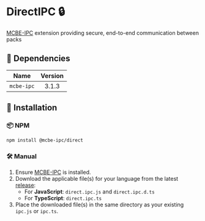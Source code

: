 # DirectIPC 🔒

[MCBE-IPC](https://github.com/OmniacDev/MCBE-IPC) extension providing secure, end-to-end communication between packs

## 🔗 Dependencies

|    Name    | Version |
|:----------:|:-------:|
| `mcbe-ipc` |  3.1.3  |

## 🚀 Installation

### 📦 NPM
```bash
npm install @mcbe-ipc/direct
```

### 🛠 Manual
1. Ensure [MCBE-IPC](https://github.com/OmniacDev/MCBE-IPC) is installed.
2. Download the applicable file(s) for your language from the latest [release](https://github.com/OmniacDev/DirectIPC/releases/latest):
   - For **JavaScript**: `direct.ipc.js` and `direct.ipc.d.ts`
   - For **TypeScript**: `direct.ipc.ts`
3. Place the downloaded file(s) in the same directory as your existing `ipc.js` or `ipc.ts`.